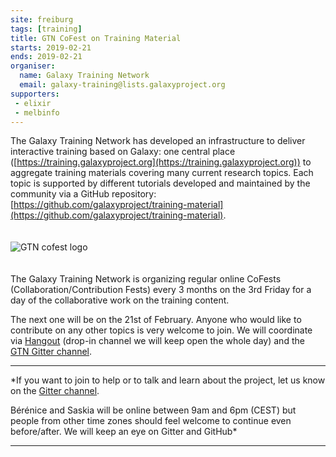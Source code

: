 ```yaml
---
site: freiburg
tags: [training]
title: GTN CoFest on Training Material
starts: 2019-02-21
ends: 2019-02-21
organiser:
  name: Galaxy Training Network
  email: galaxy-training@lists.galaxyproject.org
supporters:
 - elixir
 - melbinfo
---
```


The Galaxy Training Network has developed an infrastructure to deliver interactive training based on Galaxy: one central place ([https://training.galaxyproject.org](https://training.galaxyproject.org)) to aggregate training materials covering many current research topics. Each topic is supported by different tutorials developed and maintained by the community via a GitHub repository: [https://github.com/galaxyproject/training-material](https://github.com/galaxyproject/training-material).

<div class="multiple-img">
  <img src="/assets/media/gtn_cofests.png" style="max-width: 500px; margin: 20px auto;" alt="GTN cofest logo" />
</div>

The Galaxy Training Network is organizing regular online CoFests (Collaboration/Contribution Fests) every 3 months on the 3rd Friday for a day of the collaborative work on the training content.

The next one will be on the 21st of February. Anyone who would like to contribute on any other topics is very welcome to join. We will coordinate via [Hangout](https://hangouts.google.com/hangouts/_/calendar/Z2FsYXh5dW5pZnJlaWJ1cmdAZ21haWwuY29t.7q82sbcupg0j59li0fqo9pots6) (drop-in channel we will keep open the whole day) and the [GTN Gitter channel](https://gitter.im/Galaxy-Training-Network/Lobby).

---

*If you want to join to help or to talk and learn about the project, let us know on the [Gitter channel](https://gitter.im/Galaxy-Training-Network/Lobby).

Bérénice and Saskia will be online between 9am and 6pm (CEST) but people from other time zones should feel welcome to continue even before/after. We will keep an eye on Gitter and GitHub*

---
